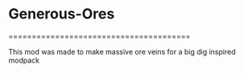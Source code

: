 # Generous-Ores
=======================================

This mod was made to make massive ore veins for a big dig inspired modpack
